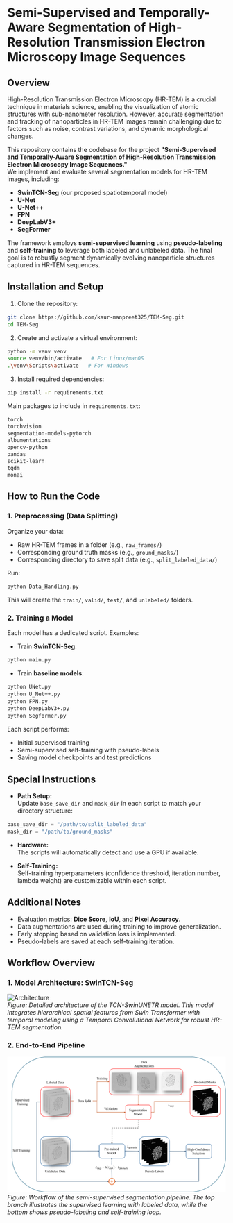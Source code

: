 # Semi-Supervised and Temporally-Aware Segmentation of High-Resolution Transmission Electron Microscopy Image Sequences
## Overview
High-Resolution Transmission Electron Microscopy (HR-TEM) is a crucial technique in materials science, enabling the visualization of atomic structures with sub-nanometer resolution. However, accurate segmentation and tracking of nanoparticles in HR-TEM images remain challenging due to factors such as noise, contrast variations, and dynamic morphological changes.

This repository contains the codebase for the project **"Semi-Supervised and Temporally-Aware Segmentation of High-Resolution Transmission Electron Microscopy Image Sequences."**  
We implement and evaluate several segmentation models for HR-TEM images, including:
- **SwinTCN-Seg** (our proposed spatiotemporal model)
- **U-Net**
- **U-Net++**
- **FPN**
- **DeepLabV3+**
- **SegFormer**

The framework employs **semi-supervised learning** using **pseudo-labeling** and **self-training** to leverage both labeled and unlabeled data. The final goal is to robustly segment dynamically evolving nanoparticle structures captured in HR-TEM sequences.

## Installation and Setup

1. Clone the repository:

```bash
git clone https://github.com/kaur-manpreet325/TEM-Seg.git
cd TEM-Seg
```

2. Create and activate a virtual environment:

```bash
python -m venv venv
source venv/bin/activate   # For Linux/macOS
.\venv\Scripts\activate   # For Windows
```

3. Install required dependencies:

```bash
pip install -r requirements.txt
```

Main packages to include in `requirements.txt`:

```
torch
torchvision
segmentation-models-pytorch
albumentations
opencv-python
pandas
scikit-learn
tqdm
monai
```

## How to Run the Code

### 1. Preprocessing (Data Splitting)

Organize your data:
- Raw HR-TEM frames in a folder (e.g., `raw_frames/`)
- Corresponding ground truth masks (e.g., `ground_masks/`)
- Corresponding directory to save split data (e.g., `split_labeled_data/`)
  
Run:

```bash
python Data_Handling.py
```

This will create the `train/`, `valid/`, `test/`, and `unlabeled/` folders.

### 2. Training a Model

Each model has a dedicated script. Examples:

- Train **SwinTCN-Seg**:

```bash
python main.py
```

- Train **baseline models**:

```bash
python UNet.py
python U_Net++.py
python FPN.py
python DeepLabV3+.py
python Segformer.py
```

Each script performs:
- Initial supervised training
- Semi-supervised self-training with pseudo-labels
- Saving model checkpoints and test predictions

## Special Instructions

- **Path Setup:**  
  Update `base_save_dir` and `mask_dir` in each script to match your directory structure:

```python
base_save_dir = "/path/to/split_labeled_data"
mask_dir = "/path/to/ground_masks"
```

- **Hardware:**  
  The scripts will automatically detect and use a GPU if available.

- **Self-Training:**  
  Self-training hyperparameters (confidence threshold, iteration number, lambda weight) are customizable within each script.

## Additional Notes

- Evaluation metrics: **Dice Score**, **IoU**, and **Pixel Accuracy**.
- Data augmentations are used during training to improve generalization.
- Early stopping based on validation loss is implemented.
- Pseudo-labels are saved at each self-training iteration.

## Workflow Overview

### 1. Model Architecture: SwinTCN-Seg
![Architecture](Figures/SwinTCN-Seg1.png)  
*Figure: Detailed architecture of the TCN-SwinUNETR model. This model integrates hierarchical spatial features from Swin Transformer with temporal modeling using a Temporal Convolutional Network for robust HR-TEM segmentation.*

### 2. End-to-End Pipeline
![Workflow](Figures/Semi-Supervised.png)  
*Figure: Workflow of the semi-supervised segmentation pipeline. The top branch illustrates the supervised learning with labeled data, while the bottom shows pseudo-labeling and self-training loop.*
